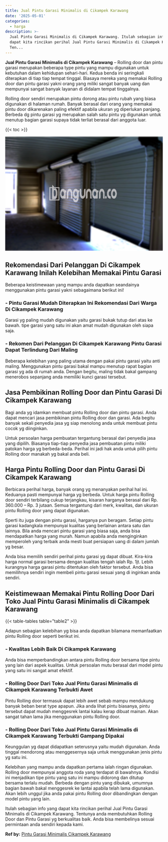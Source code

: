 ```yaml
---
title: Jual Pintu Garasi Minimalis di Cikampek Karawang
date: '2025-05-01'
categories:
  - harga
description: >-
  Jual Pintu Garasi Minimalis di Cikampek Karawang. Itulah sebagian info yang
  dapat kita rincikan perihal Jual Pintu Garasi Minimalis di Cikampek Karawang.
  Ten...
---
```


**Jual Pintu Garasi Minimalis di Cikampek Karawang** – Rolling door dan pintu garasi merupakan beberapa type pintu yang mampu digunakan untuk kebutuhan dalam kehidupan sehari-hari. Kedua benda ini seringkali diterapkan di tiap tiap tempat tinggal. Biasaya mereka yang memakai Rolling door dan pintu garasi yakni orang yang miliki sangat banyak uang dan mempunyai sangat banyak layanan di didalam tempat tinggalnya.

Rolling door sendiri merupakan pintu dorong atau pintu rubah yang biasa digunakan di halaman rumah. Banyak berasal dari orang yang memakai pintu door dikarenakan paling efektif apabila ukuran yg diperlukan panjang. Berbeda dg pintu garasi yg merupakan salah satu pintu yg digunakan untuk menutup bagian garasi supaya tidak terliat berasal dari anggota luar.

{{< toc >}}

![Jual Pintu Garasi Minimalis di Cikampek Karawang](/images/pintu-garasi-52.png)

## Rekomendasi Dari Pelanggan Di Cikampek Karawang Inilah Kelebihan Memakai Pintu Garasi

Beberapa keistimewaan yang mampu anda dapatkan seandainya menggunakan pintu garasi yakni sebagaimana berikut ini!

### \- Pintu Garasi Mudah Diterapkan Ini Rekomendasi Dari Warga Di Cikampek Karawang

Garasi yg paling mudah digunakan yaitu garasi bukak tutup dari atas ke bawah. tipe garasi yang satu ini akan amat mudah digunakan oleh siapa saja.

### \- Rekomen Dari Pelanggan Di Cikampek Karawang Pintu Garasi Dapat Terlindung Dari Maling

Beberapa kelebihan yang paling utama dengan pakai pintu garasi yaitu anti maling. Menggunakan pintu garasi bakal mampu menutup rapat bagian garasi yg ada di rumah anda. Dengan begitu, maling tidak bakal gampang menerobos sepanjang anda memiliki kunci garasi tersebut.

## Jasa Pembikinan Rolling Door dan Pintu Garasi Di Cikampek Karawang

Bagi anda yg idamkan membuat pintu Rolling door dan pintu garasi. Anda dapat mencari jasa pembikinan pintu Rolling door dan garasi. Ada begitu banyak sekali penyedia jasa yg siap menolong anda untuk membuat pintu cocok yg diinginkan.

Untuk persoalan harga pembuatan tergantung berasal dari penyedia jasa yang dipilih. Biasanya tiap-tiap penyedia jasa pembuatan pintu miliki patokan harga yg berbeda-beda. Perihal ini jadi hak anda untuk pilih pintu Rolling door manakah yg bakal anda beli.

## Harga Pintu Rolling Door dan Pintu Garasi Di Cikampek Karawang

Berbicara perihal harga, banyak orang yg menanyakan perihal hal ini. Keduanya pasti mempunyai harga yg berbeda. Untuk harga pintu Rolling door sendiri terbilang cukup terjangkau, kisaran harganya berasal dari Rp. 360.000 – Rp. 3 jutaan. Semua tergantung dari merk, kwalitas, dan ukuran pintu Rolling door yang dapat digunakan.

Sperti itu juga dengan pintu garasi, harganya pun beragam. Setiap pintu garasi kadangkala mempunyai kualitas yang berlainan antara satu dan lainnya. Bila anda mencari pintu garasi yang biasa saja, anda bisa mendapatkan harga yang murah. Namun apabila anda menginginkan memperoleh yang terbaik anda mesti buat persiapan uang di dalam jumlah yg besar.

Anda bisa memilih sendiri perihal pintu garasi yg dapat dibuat. Kira-kira harga normal garasi bersama dengan kualitas tengah ialah Rp. 1jt. Lebih kurangnya harga garasi pintu ditentukan oleh faktor tersebut. Anda bisa memilihnya sendiri ingin membeli pintu garasi sesuai yang di inginkan anda sendiri.

## Keistimewaan Memakai Pintu Rolling Door Dari Toko Jual Pintu Garasi Minimalis di Cikampek Karawang

{{< table-tables table="table2" >}}

Adapun sebagian kelebihan yg bisa anda dapatkan bilamana memanfaatkan pintu Rolling door seperti berikut ini.

### \- Kwalitas Lebih Baik Di Cikampek Karawang

Anda bisa memperbandingkan antara pintu Rolling door bersama tipe pintu yang lain dari aspek kualitas. Untuk persoalan mutu berasal dari model pintu yang satu ini sangat amat efektif.

### \- Rolling Door Dari Toko Jual Pintu Garasi Minimalis di Cikampek Karawang Terbukti Awet

Pintu Rolling door termasuk dapat lebih awet sebab mampu mendukung banyak beban berat type apapun. Jika anda lihat pintu biasanya, pintu tersebut dapat mudah menggesrek lantai kalau kerap dibuat mainan. Akan sangat tahan lama jika menggunakan pintu Rolling door.

### \- Rolling Door Dari Toko Jual Pintu Garasi Minimalis di Cikampek Karawang Terbukti Gampang Dipakai

Keunggulan yg dapat didapatkan seterusnya yaitu mudah digunakan. Anda tinggal mendorong atau menggesernya saja untuk menggunakan jenis pintu yg satu ini.

Kelebihan yang mampu anda dapatkan pertama ialah ringan digunakan. Rolling door mempunyai anggota roda yang terdapat di bawahnya. Kondisi ini menjadikan tipe pintu yang satu ini mampu didorong dan ditutup bersama terlalu mudah. Berbeda dengan pintu yang dibukak, umumnya bagian bawah bakal menggesrek ke lantai apabila telah lama digunakan. Akan lebih unggul jika anda pakai pintu Rolling door dibandingkan dengan model pintu yang lain.

Itulah sebagian info yang dapat kita rincikan perihal Jual Pintu Garasi Minimalis di Cikampek Karawang. Tentunya anda membutuhkan Rolling Door dan Pintu Garasi yg berkualitas baik. Anda bisa membelinya sesuai permintaan anda sendiri kepada kami.

**Ref by:** [Pintu Garasi Minimalis Cikampek Karawang](https://id.wikipedia.org/wiki/Pintu)

